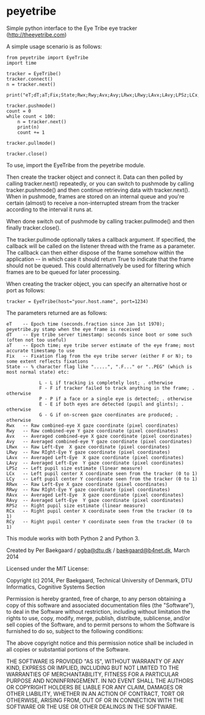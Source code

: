 peyetribe
=========

Simple python interface to the Eye Tribe eye tracker (http://theeyetribe.com)

A simple usage scenario is as follows:

    from peyetribe import EyeTribe
    import time

    tracker = EyeTribe()
    tracker.connect()
    n = tracker.next()

    print("eT;dT;aT;Fix;State;Rwx;Rwy;Avx;Avy;LRwx;LRwy;LAvx;LAvy;LPSz;LCx;LCy;RRwx;RRwy;RAvx;RAvy;RPSz;RCx;RCy")

    tracker.pushmode()
    count = 0
    while count < 100:
        n = tracker.next()
        print(n)
        count += 1

    tracker.pullmode()

    tracker.close()

To use, import the EyeTribe from the peyetribe module.

Then create the tracker object and connect it. Data can then polled by calling tracker.next() repeatedly,
or you can switch to pushmode by calling tracker.pushmode() and then continue retrieving data with 
tracker.next(). When in pushmode, frames are stored on an internal queue and you're certain (almost) to
receive a non-interrupted stream from the tracker according to the interval it runs at.

When done switch out of pushmode by calling tracker.pullmode() and then finally tracker.close().

The tracker.pullmode optionally takes a callback argument. If specified, the callback will be called on
the listener thread with the frame as a parameter. The callback can then either dispose of the frame somehow
within the application -- in which case it should return True to indicate that the frame should not be queued.
This could alternatively be used for filtering which frames are to be queued for later processing.

When creating the tracker object, you can specify an alternative host or port as follows:

    tracker = EyeTribe(host="your.host.name", port=1234)


The parameters returned are as follows:

    eT    -- Epoch time (seconds.fraction since Jan 1st 1970); peyetribe.py stamp when the eye frame is received
    dT    -- Eye tribe server timestamp: seconds since boot or some such (often not too useful)
    aT    -- Epoch time; eye tribe server estimate of the eye frame; most accurate timestamp to use
    Fix   -- Fixation flag from the eye tribe server (either F or N); to some extent reflects fixations
    State -- % character flag like ".....", ".F..." or "..PEG" (which is most normal state) etc:

                L - L if tracking is completely lost; . otherwise
                F - F if tracker failed to track anything in the frame; . otherwise
                P - P if a face or a single eye is detected; . otherwise
                E - E if both eyes are detected (pupil and glints); . otherwise
                G - G if on-screen gaze coordinates are produced; . otherwise
    Rwx   -- Raw combined-eye X gaze coordinate (pixel coordinates)
    Rwy   -- Raw combined-eye Y gaze coordinate (pixel coordinates)
    Avx   -- Averaged combined-eye X gaze coordinate (pixel coordinates)
    Avy   -- Averaged combined-eye Y gaze coordinate (pixel coordinates)
    LRwx  -- Raw Left-Eye  X gaze coordinate (pixel coordinates)
    LRwy  -- Raw RIght-Eye Y gaze coordinate (pixel coordinates)
    LAvx  -- Averaged Left-Eye  X gaze coordinate (pixel coordinates)
    LAvy  -- Averaged Left-Eye  Y gaze coordinate (pixel coordinates)
    LPSz  -- Left pupil size estimate (linear measure)
    LCx   -- Left pupil center X coordinate seen from the tracker (0 to 1)
    LCy   -- Left pupil center Y coordinate seen from the tracker (0 to 1)
    RRwx  -- Raw Left-Eye X gaze coordinate (pixel coordinates)
    RRwy  -- Raw RIght-Eye Y gaze coordinate (pixel coordinates)
    RAvx  -- Averaged Left-Eye  X gaze coordinate (pixel coordinates)
    RAvy  -- Averaged Left-Eye  Y gaze coordinate (pixel coordinates)
    RPSz  -- Right pupil size estimate (linear measure)
    RCx   -- Right pupil center X coordinate seen from the tracker (0 to 1)
    RCy   -- Right pupil center Y coordinate seen from the tracker (0 to 1)


This module works with both Python 2 and Python 3.


Created by Per Baekgaard / pgba@dtu.dk / baekgaard@b4net.dk, March 2014

Licensed under the MIT License:

Copyright (c) 2014, Per Baekgaard, Technical University of Denmark, DTU Informatics, Cognitive Systems Section

Permission is hereby granted, free of charge, to any person obtaining a copy of this software and associated
documentation files (the "Software"), to deal in the Software without restriction, including without
limitation the rights to use, copy, modify, merge, publish, distribute, sublicense, and/or sell copies of the
Software, and to permit persons to whom the Software is furnished to do so, subject to the following conditions:

The above copyright notice and this permission notice shall be included in all copies or substantial portions
of the Software.

THE SOFTWARE IS PROVIDED "AS IS", WITHOUT WARRANTY OF ANY KIND, EXPRESS OR IMPLIED, INCLUDING BUT NOT
LIMITED TO THE WARRANTIES OF MERCHANTABILITY, FITNESS FOR A PARTICULAR PURPOSE AND NONINFRINGEMENT.
IN NO EVENT SHALL THE AUTHORS OR COPYRIGHT HOLDERS BE LIABLE FOR ANY CLAIM, DAMAGES OR OTHER LIABILITY,
WHETHER IN AN ACTION OF CONTRACT, TORT OR OTHERWISE, ARISING FROM, OUT OF OR IN CONNECTION WITH THE SOFTWARE
OR THE USE OR OTHER DEALINGS IN THE SOFTWARE.
